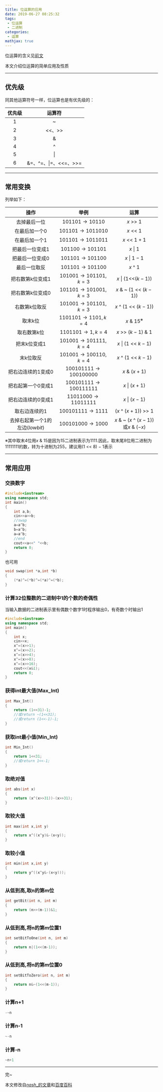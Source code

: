```yaml
---
title: 位运算的应用
date: 2019-06-27 08:25:32
tags:
 - 位运算
 - 二进制
categories:
 - 运算
mathjax: true
---
```


位运算的含义见[前文](https://xecades.xyz/2019/06/27/BitwiseOperation/)

本文介绍位运算的简单应用及性质
<!-- more -->

---
## 优先级

同其他运算符号一样，位运算也是有优先级的：

|优先级|运算符|
|:----:|:----:
|1|~|
|2|<<、>>|
|3|&|
|4|^|
|5|\||
|6|&=、^=、\|=、<<=、>>=|

---
## 常用变换

列举如下：

|操作|举例|运算|
|:----:|:----:|:----:|
|去掉最后一位|$101101\rightarrow 10110$|$x$ >> $1$|
|在最后加一个0　|$101101\rightarrow 1011010$|$x$ << $1$|
|在最后加一个1　|$101101\rightarrow 1011011$|$x$ << $1+1$|
|把最后一位变成1　|$101100\rightarrow 101101$|$x$ \| $1$|
|把最后一位变成0　|$101101\rightarrow 101100$|$x$ \| $1-1$|
|最后一位取反|$101101\rightarrow 101100$|$x$ ^ $1$|
|把右数第k位变成1|$101001\rightarrow 101101,k=3$|$x$ \| $(1$<<$(k-1))$|
|把右数第k位变成0|$101101\rightarrow 101001,k=3$|$x$ & ~ $(1$ << $(k-1))$|
|右数第k位取反　|$101001\rightarrow 101101,k=3$|$x$ ^ $(1$ << $(k-1))$|
|取末k位　|$1101101\rightarrow 1101,k=4$|$x$ & $15^※$|
|取右数第k位　|$1101101\rightarrow 1,k=4$|$x$ >> $(k-1)$ & $1$|
|把末k位变成1　|$101001\rightarrow 101111,k=4$|$x$ \| $(1$ << $k-1)$|
|末k位取反|$101001\rightarrow 100110,k=4$|$x$ ^ $(1$ << $k-1)$|
|把右边连续的1变成0|$100101111\rightarrow 100100000$|$x$ & $(x+1)$|
|把右起第一个0变成1|$100101111\rightarrow 100111111$|$x$ \| $(x+1)$|
|把右边连续的0变成1|$11011000\rightarrow 11011111$|$x$ \| $(x-1)$|
|取右边连续的1|$100101111\rightarrow 1111$|($x$ ^ $(x+1))$ >> $1$|
|去掉右起第一个1的左边($lowbit$)|$100101000\rightarrow 1000$|$x$ & ~ $(x$ ^ $(x-1))$或$x$ & $(-x)$|

※其中取末$4$位用$x$ & $15$是因为$15$二进制表示为$1111$.因此，取末尾$8$位用二进制为$11111111$的数，转为十进制为$255$，建议用$(1$ << $8$) $-$ $1$表示

---
## 常用应用

### 交换数字

```cpp
#include<iostream>
using namespace std;
int main()
{
    int a,b;
    cin>>a>>b;
    //swap
    a=a^b;
    b=a^b;
    a=a^b;
    //end
    cout<<a<<" "<<b;
    return 0;
}
```
也可用
```cpp
void swap(int *a,int *b)
{	
	(*a)^=(*b)^=(*a)^=(*b);	
}
```

### 计算32位整数的二进制中1的个数的奇偶性

当输入数据的二进制表示里有偶数个数字1时程序输出0，有奇数个时输出1

```cpp
#include<iostream>
using namespace std;
int main()
{
    int x;
    cin>>x;
    x^=(x>>1);
    x^=(x>>2);
    x^=(x>>4);
    x^=(x>>8);
    x^=(x>>16);
    cout<<(x&1);
    return 0;
}
```

### 获得int最大值(Max_Int)

```cpp
int Max_Int()
{
    return (1<<31)-1;
    //或return ~(1<<31);
    //或return (1<<-1)-1;
}
```

### 获取int最小值(Min_Int)

```cpp
int Min_Int()
{
    return 1<<31;
    //或return 1<<-1;
}
```

### 取绝对值

```cpp
int abs(int x)
{
    return (x^(x>>31))-(x>>31);
}
```

### 取较大值

```cpp
int max(int x,int y)
{
    return x^((x^y)&-(x<y));
}
```

### 取较小值

```cpp
int min(int x,int y)
{
    return y^((x^y&-(x<y)));
}
```

### 从低到高,取n的第m位

```cpp
int getBit(int n, int m)
{
	return (n>>(m-1))&1;
}
```

### 从低到高,将n的第m位置1

```cpp
int setBitToOne(int n, int m)
{
	return n|(1<<(m-1));
}
```

### 从低到高,将n的第m位置0

```cpp
int setBitToZero(int n, int m)
{
	return n&~(1<<(m-1));
}
```

### 计算n+1

```cpp
-~n
```

### 计算n-1

```cpp
~-n
```

### 计算-n

```cpp
~n+1
```

---
完~

本文修改自[$nash$_的文章](http://blog.csdn.net/nash_/article/details/8262185)和[百度百科](https://baike.baidu.com/item/%E4%BD%8D%E8%BF%90%E7%AE%97)